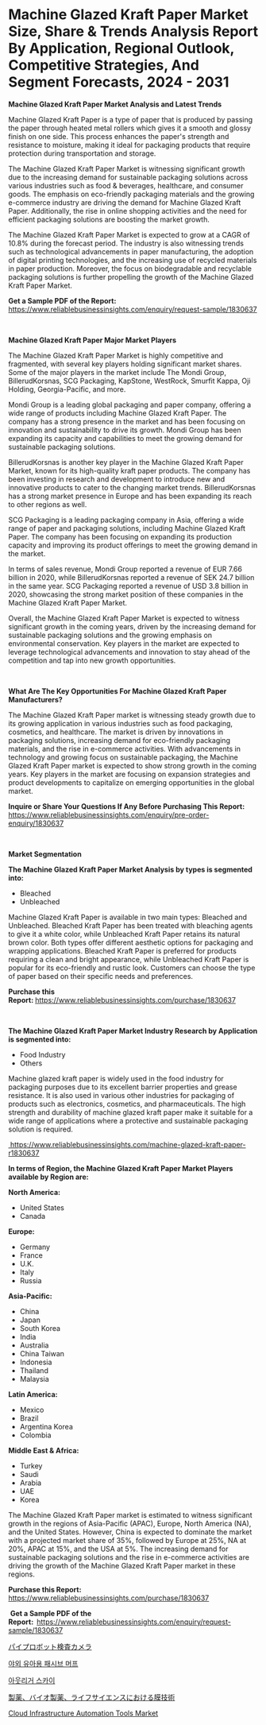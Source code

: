<p><h1>Machine Glazed Kraft Paper Market Size, Share & Trends Analysis Report By Application, Regional Outlook, Competitive Strategies, And Segment Forecasts, 2024 - 2031</h1></p><p><strong>Machine Glazed Kraft Paper Market Analysis and Latest Trends</strong></p>
<p><p>Machine Glazed Kraft Paper is a type of paper that is produced by passing the paper through heated metal rollers which gives it a smooth and glossy finish on one side. This process enhances the paper's strength and resistance to moisture, making it ideal for packaging products that require protection during transportation and storage.</p><p>The Machine Glazed Kraft Paper Market is witnessing significant growth due to the increasing demand for sustainable packaging solutions across various industries such as food & beverages, healthcare, and consumer goods. The emphasis on eco-friendly packaging materials and the growing e-commerce industry are driving the demand for Machine Glazed Kraft Paper. Additionally, the rise in online shopping activities and the need for efficient packaging solutions are boosting the market growth.</p><p>The Machine Glazed Kraft Paper Market is expected to grow at a CAGR of 10.8% during the forecast period. The industry is also witnessing trends such as technological advancements in paper manufacturing, the adoption of digital printing technologies, and the increasing use of recycled materials in paper production. Moreover, the focus on biodegradable and recyclable packaging solutions is further propelling the growth of the Machine Glazed Kraft Paper Market.</p></p>
<p><strong>Get a Sample PDF of the Report:&nbsp;</strong> <a href="https://www.reliablebusinessinsights.com/enquiry/request-sample/1830637">https://www.reliablebusinessinsights.com/enquiry/request-sample/1830637</a></p>
<p>&nbsp;</p>
<p><strong>Machine Glazed Kraft Paper Major Market Players</strong></p>
<p><p>The Machine Glazed Kraft Paper Market is highly competitive and fragmented, with several key players holding significant market shares. Some of the major players in the market include The Mondi Group, BillerudKorsnas, SCG Packaging, KapStone, WestRock, Smurfit Kappa, Oji Holding, Georgia-Pacific, and more.</p><p>Mondi Group is a leading global packaging and paper company, offering a wide range of products including Machine Glazed Kraft Paper. The company has a strong presence in the market and has been focusing on innovation and sustainability to drive its growth. Mondi Group has been expanding its capacity and capabilities to meet the growing demand for sustainable packaging solutions.</p><p>BillerudKorsnas is another key player in the Machine Glazed Kraft Paper Market, known for its high-quality kraft paper products. The company has been investing in research and development to introduce new and innovative products to cater to the changing market trends. BillerudKorsnas has a strong market presence in Europe and has been expanding its reach to other regions as well.</p><p>SCG Packaging is a leading packaging company in Asia, offering a wide range of paper and packaging solutions, including Machine Glazed Kraft Paper. The company has been focusing on expanding its production capacity and improving its product offerings to meet the growing demand in the market.</p><p>In terms of sales revenue, Mondi Group reported a revenue of EUR 7.66 billion in 2020, while BillerudKorsnas reported a revenue of SEK 24.7 billion in the same year. SCG Packaging reported a revenue of USD 3.8 billion in 2020, showcasing the strong market position of these companies in the Machine Glazed Kraft Paper Market.</p><p>Overall, the Machine Glazed Kraft Paper Market is expected to witness significant growth in the coming years, driven by the increasing demand for sustainable packaging solutions and the growing emphasis on environmental conservation. Key players in the market are expected to leverage technological advancements and innovation to stay ahead of the competition and tap into new growth opportunities.</p></p>
<p>&nbsp;</p>
<p><strong>What Are The Key Opportunities For Machine Glazed Kraft Paper Manufacturers?</strong></p>
<p><p>The Machine Glazed Kraft Paper market is witnessing steady growth due to its growing application in various industries such as food packaging, cosmetics, and healthcare. The market is driven by innovations in packaging solutions, increasing demand for eco-friendly packaging materials, and the rise in e-commerce activities. With advancements in technology and growing focus on sustainable packaging, the Machine Glazed Kraft Paper market is expected to show strong growth in the coming years. Key players in the market are focusing on expansion strategies and product developments to capitalize on emerging opportunities in the global market.</p></p>
<p><strong>Inquire or Share Your Questions If Any Before Purchasing This Report:</strong> <a href="https://www.reliablebusinessinsights.com/enquiry/pre-order-enquiry/1830637">https://www.reliablebusinessinsights.com/enquiry/pre-order-enquiry/1830637</a></p>
<p>&nbsp;</p>
<p><strong>Market Segmentation</strong></p>
<p><strong>The Machine Glazed Kraft Paper Market Analysis by types is segmented into:</strong></p>
<p><ul><li>Bleached</li><li>Unbleached</li></ul></p>
<p><p>Machine Glazed Kraft Paper is available in two main types: Bleached and Unbleached. Bleached Kraft Paper has been treated with bleaching agents to give it a white color, while Unbleached Kraft Paper retains its natural brown color. Both types offer different aesthetic options for packaging and wrapping applications. Bleached Kraft Paper is preferred for products requiring a clean and bright appearance, while Unbleached Kraft Paper is popular for its eco-friendly and rustic look. Customers can choose the type of paper based on their specific needs and preferences.</p></p>
<p><strong>Purchase this Report:&nbsp;</strong><a href="https://www.reliablebusinessinsights.com/purchase/1830637">https://www.reliablebusinessinsights.com/purchase/1830637</a></p>
<p>&nbsp;</p>
<p><strong>The Machine Glazed Kraft Paper Market Industry Research by Application is segmented into:</strong></p>
<p><ul><li>Food Industry</li><li>Others</li></ul></p>
<p><p>Machine glazed kraft paper is widely used in the food industry for packaging purposes due to its excellent barrier properties and grease resistance. It is also used in various other industries for packaging of products such as electronics, cosmetics, and pharmaceuticals. The high strength and durability of machine glazed kraft paper make it suitable for a wide range of applications where a protective and sustainable packaging solution is required.</p></p>
<p><a href="https://www.reliablebusinessinsights.com/machine-glazed-kraft-paper-r1830637">&nbsp;https://www.reliablebusinessinsights.com/machine-glazed-kraft-paper-r1830637</a></p>
<p><strong>In terms of Region, the Machine Glazed Kraft Paper Market Players available by Region are:</strong></p>
<p>
    <p> <strong> North America: </strong>
        <ul>
            <li>United States</li>
            <li>Canada</li>
        </ul>
        </p> 
    <p> <strong> Europe: </strong>
        <ul>
            <li>Germany</li>
            <li>France</li>
            <li>U.K.</li>
            <li>Italy</li>
            <li>Russia</li>
        </ul>
        </p> 
    <p> <strong> Asia-Pacific: </strong>
        <ul>
            <li>China</li>
            <li>Japan</li>
            <li>South Korea</li>
            <li>India</li>
            <li>Australia</li>
            <li>China Taiwan</li>
            <li>Indonesia</li>
            <li>Thailand</li>
            <li>Malaysia</li>
        </ul>
        </p> 
    <p> <strong> Latin America: </strong>
        <ul>
            <li>Mexico</li>
            <li>Brazil</li>
            <li>Argentina Korea</li>
            <li>Colombia</li>
        </ul>
        </p> 
    <p> <strong> Middle East & Africa: </strong>
        <ul>
            <li>Turkey</li>
            <li>Saudi</li>
            <li>Arabia</li>
            <li>UAE</li>
            <li>Korea</li>
        </ul>
    </p>
    </p>
<p><p>The Machine Glazed Kraft Paper market is estimated to witness significant growth in the regions of Asia-Pacific (APAC), Europe, North America (NA), and the United States. However, China is expected to dominate the market with a projected market share of 35%, followed by Europe at 25%, NA at 20%, APAC at 15%, and the USA at 5%. The increasing demand for sustainable packaging solutions and the rise in e-commerce activities are driving the growth of the Machine Glazed Kraft Paper market in these regions.</p></p>
<p><strong>Purchase this Report: </strong><a href="https://www.reliablebusinessinsights.com/purchase/1830637">https://www.reliablebusinessinsights.com/purchase/1830637</a></p>
<p>&nbsp;<strong>Get a Sample PDF of the Report:&nbsp;&nbsp;</strong><a href="https://www.reliablebusinessinsights.com/enquiry/request-sample/1830637">https://www.reliablebusinessinsights.com/enquiry/request-sample/1830637</a></p>
<p><strong></strong></p>
<p><p><a href="https://github.com/xtkhtofdt934839/Market-Research-Report-List-3/blob/main/855917390539.md">パイプロボット検査カメラ</a></p><p><a href="https://github.com/marufmohassin05/Market-Research-Report-List-1/blob/main/3110468129333.md">야외 유아용 패시브 머프</a></p><p><a href="https://github.com/lzuwsfreyoq70/Market-Research-Report-List-3/blob/main/1557612129334.md">아웃리거 스카이</a></p><p><a href="https://github.com/LeoraEber/Market-Research-Report-List-1/blob/main/479896890538.md">製薬、バイオ製薬、ライフサイエンスにおける膜技術</a></p><p><a href="https://github.com/Chiragrp22/Market-Research-Report-List-5/blob/main/cloud-infrastructure-automation-tools-market.md">Cloud Infrastructure Automation Tools Market</a></p></p>